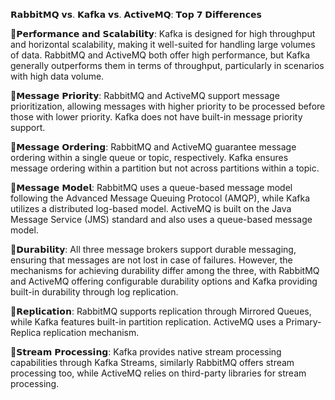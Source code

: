 𝗥𝗮𝗯𝗯𝗶𝘁𝗠𝗤 𝘃𝘀. 𝗞𝗮𝗳𝗸𝗮 𝘃𝘀. 𝗔𝗰𝘁𝗶𝘃𝗲𝗠𝗤: 𝗧𝗼𝗽 𝟳 𝗗𝗶𝗳𝗳𝗲𝗿𝗲𝗻𝗰𝗲𝘀

🔹𝗣𝗲𝗿𝗳𝗼𝗿𝗺𝗮𝗻𝗰𝗲 𝗮𝗻𝗱 𝗦𝗰𝗮𝗹𝗮𝗯𝗶𝗹𝗶𝘁𝘆: Kafka is designed for high throughput and horizontal scalability, making it well-suited for handling large 
volumes of data. RabbitMQ and ActiveMQ both offer high performance, but Kafka generally outperforms them in terms of throughput, 
particularly in scenarios with high data volume.

🔹𝗠𝗲𝘀𝘀𝗮𝗴𝗲 𝗣𝗿𝗶𝗼𝗿𝗶𝘁𝘆: RabbitMQ and ActiveMQ support message prioritization, allowing messages with higher priority to be processed before 
those with lower priority. Kafka does not have built-in message priority support.

🔹𝗠𝗲𝘀𝘀𝗮𝗴𝗲 𝗢𝗿𝗱𝗲𝗿𝗶𝗻𝗴: RabbitMQ and ActiveMQ guarantee message ordering within a single queue or topic, respectively. Kafka ensures message
ordering within a partition but not across partitions within a topic.

🔹𝗠𝗲𝘀𝘀𝗮𝗴𝗲 𝗠𝗼𝗱𝗲𝗹: RabbitMQ uses a queue-based message model following the Advanced Message Queuing Protocol (AMQP), while Kafka utilizes
a distributed log-based model. ActiveMQ is built on the Java Message Service (JMS) standard and also uses a queue-based message model.

🔹𝗗𝘂𝗿𝗮𝗯𝗶𝗹𝗶𝘁𝘆: All three message brokers support durable messaging, ensuring that messages are not lost in case of failures. However, 
the mechanisms for achieving durability differ among the three, with RabbitMQ and ActiveMQ offering configurable durability options 
and Kafka providing built-in durability through log replication.

🔹𝗥𝗲𝗽𝗹𝗶𝗰𝗮𝘁𝗶𝗼𝗻: RabbitMQ supports replication through Mirrored Queues, while Kafka features built-in partition replication. ActiveMQ 
uses a Primary-Replica replication mechanism.

🔹𝗦𝘁𝗿𝗲𝗮𝗺 𝗣𝗿𝗼𝗰𝗲𝘀𝘀𝗶𝗻𝗴: Kafka provides native stream processing capabilities through Kafka Streams, similarly RabbitMQ offers stream 
processing too, while ActiveMQ relies on third-party libraries for stream processing.
